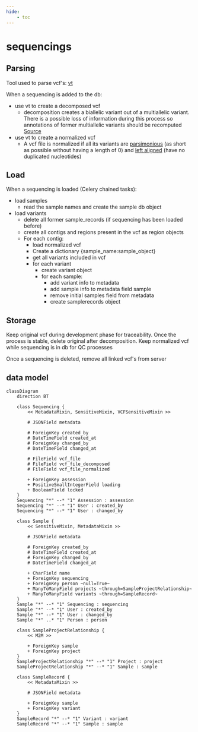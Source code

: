 ```yaml
---
hide:
    - toc
---
```

# sequencings

## Parsing 
Tool used to parse vcf's: [vt](https://genome.sph.umich.edu/wiki/Vt#VCF_Manipulation)

When a sequencing is added to the db:

- use vt to create a decomposed vcf
  - decomposition creates a biallelic variant out of a multiallelic variant. There is
  a possible loss of information during this process so annotations of former multiallelic variants
  should be recomputed [Source](https://genome.sph.umich.edu/wiki/Vt#Decompose)
- use vt to create a normalized vcf
  - A vcf file is normalized if all its variants are [parsimonious](https://genome.sph.umich.edu/wiki/Variant_Normalization#Definition) (as short as possible without having a length of 0) and [left aligned](https://genome.sph.umich.edu/wiki/Variant_Normalization#Left_alignment) (have no duplicated nucleotides)

## Load
When a sequencing is loaded (Celery chained tasks):

- load samples
  - read the sample names and create the sample db object
- load variants
  - delete all former sample_records (if sequencing has been loaded before)
  - create all contigs and regions present in the vcf as region objects
  - For each contig:
    - load normalized vcf
    - Create a dictionary \{sample_name:sample_object\}
    - get all variants included in vcf
    - for each variant
      - create variant object
      - for each sample:
        - add variant info to metadata
        - add sample info to metadata field sample
        - remove initial samples field from metadata
        - create samplerecords object


## Storage
Keep original vcf during development phase for traceability.
Once the process is stable, delete original after decomposition.
Keep normalized vcf while sequencing is in db for QC processes

Once a sequencing is deleted, remove all linked vcf's from server

## data model

```mermaid
classDiagram
    direction BT

    class Sequencing {
        << MetadataMixin, SensitiveMixin, VCFSensitiveMixin >>

        # JSONField metadata

        # ForeignKey created_by
        # DateTimeField created_at
        # ForeignKey changed_by
        # DateTimeField changed_at

        # FileField vcf_file
        # FileField vcf_file_decomposed
        # FileField vcf_file_normalized

        + ForeignKey assession
        + PositiveSmallIntegerField loading
        + BooleanField locked
    }
    Sequencing "*" --* "1" Assession : assession
    Sequencing "*" --* "1" User : created_by
    Sequencing "*" --* "1" User : changed_by

    class Sample {
        << SensitiveMixin, MetadataMixin >>

        # JSONField metadata

        # ForeignKey created_by
        # DateTimeField created_at
        # ForeignKey changed_by
        # DateTimeField changed_at

        + CharField name
        + ForeignKey sequencing
        + ForeignKey person ~null=True~
        + ManyToManyField projects ~through=SampleProjectRelationship~
        + ManyToManyField variants ~through=SampleRecord~
    }
    Sample "*" --* "1" Sequencing : sequencing
    Sample "*" --* "1" User : created_by
    Sample "*" --* "1" User : changed_by
    Sample "*" ..* "1" Person : person

    class SampleProjectRelationship {
        << M2M >>

        + ForeignKey sample
        + ForeignKey project
    }
    SampleProjectRelationship "*" --* "1" Project : project
    SampleProjectRelationship "*" --* "1" Sample : sample

    class SampleRecord {
        << MetadataMixin >>

        # JSONField metadata

        + ForeignKey sample
        + ForeignKey variant
    }
    SampleRecord "*" --* "1" Variant : variant
    SampleRecord "*" --* "1" Sample : sample
```
